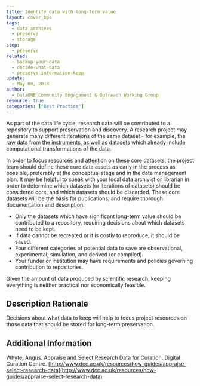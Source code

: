 ```yaml
---
title: Identify data with long-term value
layout: cover_bps
tags:
  - data archives
  - preserve
  - storage
step:
  - preserve
related:
  - backup-your-data
  - decide-what-data
  - preserve-information-keep
update:
  - May 08, 2018
author:
  - DataONE Community Engagement & Outreach Working Group
resource: true
categories: ["Best Practice"]
---
```



As part of the data life cycle, research data will be contributed to a repository to support preservation and discovery. A research project may generate many different iterations of the same dataset - for example, the raw data from the instruments, as well as datasets which already include computational transformations of the data.

In order to focus resources and attention on these core datasets, the project team should define these core data assets as early in the process as possible, preferably at the conceptual stage and in the data management plan. It may be helpful to speak with your local data archivist or librarian in order to determine which datasets (or iterations of datasets) should be considered core, and which datasets should be discarded. These core datasets will be the basis for publications, and require thorough documentation and description.
- Only the datasets which have significant long-term value should be contributed to a repository, requiring decisions about which datasets need to be kept.
- If data cannot be recreated or it is costly to reproduce, it should be saved.
- Four different categories of potential data to save are observational, experimental, simulation, and derived (or compiled).
- Your funder or institution may have requirements and policies governing contribution to repositories.

Given the amount of data produced by scientific research, keeping everything is neither practical nor economically feasible.

## Description Rationale

Decisions about what data to keep will help to focus project resources on those data that should be stored for long-term preservation.

## Additional Information

Whyte, Angus. Appraise and Select Research Data for Curation. Digital Curation Centre. [http://www.dcc.ac.uk/resources/how-guides/appraise-select-research-data](http://www.dcc.ac.uk/resources/how-guides/appraise-select-research-data)
